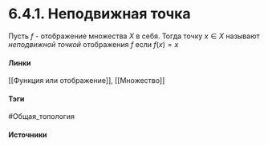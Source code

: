 # 6.4.1. Неподвижная точка
Пусть $f$ - отображение множества $X$ в себя. Тогда точку $x\in X$ называют *неподвижной точкой* отображения $f$ если $f(x)=x$
#### Линки
 [[Функция или отображение]],
 [[Множество]]
#### Тэги
 #Общая_топология 
#### Источники
